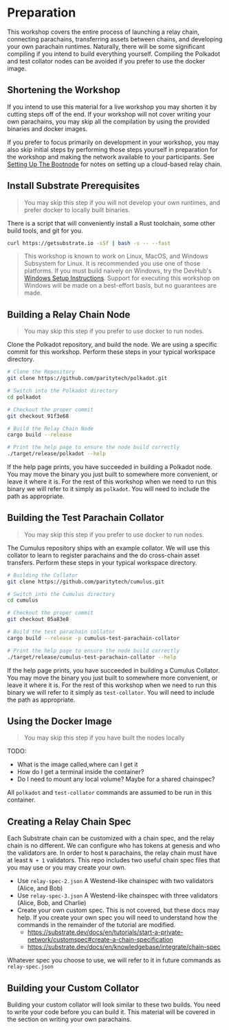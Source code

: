 # Preparation

This workshop covers the entire process of launching a relay chain, connecting parachains, transferring assets between chains, and developing your own parachain runtimes. Naturally, there will be some significant compiling if you intend to build everything yourself. Compiling the Polkadot and test collator nodes can be avoided if you prefer to use the docker image.

## Shortening the Workshop

If you intend to use this material for a live workshop you may shorten it by cutting steps off of the end. If your workshop will not cover writing your own parachains, you may skip all the compilation by using the provided binaries and docker images.

If you prefer to focus primarily on development in your workshop, you may also skip initial steps by performing those steps yourself in preparation for the workshop and making the network available to your participants. See [Setting Up The Bootnode](SettingUpTheBootnode.md) for notes on setting up a cloud-based relay chain.

## Install Substrate Prerequisites

> You may skip this step if you will not develop your own runtimes, and prefer docker to locally built binaries.

There is a script that will conveniently install a Rust toolchain, some other build tools, and git for you.

```bash
curl https://getsubstrate.io -sSf | bash -s -- --fast
```

> This workshop is known to work on Linux, MacOS, and Windows Subsystem for Linux. It is recommended you use one of those platforms. If you must build naively on Windows, try the DevHub's [Windows Setup Instructions](https://substrate.dev/docs/en/knowledgebase/getting-started/windows-users). Support for executing this workshop on Windows will be made on a best-effort basis, but no guarantees are made.

## Building a Relay Chain Node

> You may skip this step if you prefer to use docker to run nodes.

Clone the Polkadot repository, and build the node. We are using a specific commit for this workshop. Perform these steps in your typical workspace directory.

```bash
# Clone the Repository
git clone https://github.com/paritytech/polkadot.git

# Switch into the Polkadot directory
cd polkadot

# Checkout the proper commit
git checkout 91f3e68

# Build the Relay Chain Node
cargo build --release

# Print the help page to ensure the node build correctly
./target/release/polkadot --help
```

If the help page prints, you have succeeded in building a Polkadot node. You may move the binary you just built to somewhere more convenient, or leave it where it is. For the rest of this workshop when we need to run this binary we will refer to it simply as `polkadot`. You will need to include the path as appropriate.

## Building the Test Parachain Collator

> You may skip this step if you prefer to use docker to run nodes.

The Cumulus repository ships with an example collator. We will use this collator to learn to register parachains and the do cross-chain asset transfers. Perform these steps in your typical workspace directory.

```bash
# Building the Collator
git clone https://github.com/paritytech/cumulus.git

# Switch into the Cumulus directory
cd cumulus

# Checkout the proper commit
git checkout 05a83e8

# Build the test parachain collator
cargo build --release -p cumulus-test-parachain-collator

# Print the help page to ensure the node build correctly
./target/release/cumulus-test-parachain-collator --help
```

If the help page prints, you have succeeded in building a Cumulus Collator. You may move the binary you just built to somewhere more convenient, or leave it where it is. For the rest of this workshop when we need to run this binary we will refer to it simply as `test-collator`. You will need to include the path as appropriate.

## Using the Docker Image

> You may skip this step if you have built the nodes locally

TODO:
* What is the image called,where can I get it
* How do I get a terminal inside the container?
* Do I need to mount any local volume? Maybe for a shared chainspec?

All `polkadot` and `test-collator` commands are assumed to be run in this container.

## Creating a Relay Chain Spec

Each Substrate chain can be customized with a chain spec, and the relay chain is no different. We can configure who has tokens at genesis and who the validators are. In order to host `N` parachains, the relay chain must have at least `N + 1` validators. This repo includes two useful chain spec files that you may use or you may create your own.

* Use `relay-spec-2.json` A Westend-like chainspec with two validators (Alice, and Bob)
* Use `relay-spec-3.json` A Westend-like chainspec with three validators (Alice, Bob, and Charlie)
* Create your own custom spec. This is not covered, but these docs may help. If you create your own spec you will need to understand how the commands in the remainder of the tutorial are modified.
  * https://substrate.dev/docs/en/tutorials/start-a-private-network/customspec#create-a-chain-specification
  * https://substrate.dev/docs/en/knowledgebase/integrate/chain-spec

Whatever spec you choose to use, we will refer to it in future commands as `relay-spec.json`

## Building your Custom Collator

Building your custom collator will look similar to these two builds. You need to write your code before you can build it. This material will be covered in the section on writing your own parachains.
